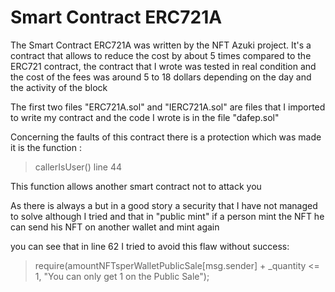 # Smart Contract ERC721A

The Smart Contract ERC721A was written by the NFT Azuki project. It's a contract that allows to reduce the cost by about 5 times compared to the ERC721 contract, the contract that I wrote was tested in real condition and the cost of the fees was around 5 to 18 dollars depending on the day and the activity of the block

The first two files "ERC721A.sol" and "IERC721A.sol" are files that I imported to write my contract and the code I wrote is in the file "dafep.sol"

Concerning the faults of this contract there is a protection which was made it is the function :

> callerIsUser() line 44

This function allows another smart contract not to attack you

As there is always a but in a good story a security that I have not managed to solve although I tried and that in "public mint" if a person mint the NFT he can send his NFT on another wallet and mint again

you can see that in line 62 I tried to avoid this flaw without success:

> require(amountNFTsperWalletPublicSale[msg.sender] + _quantity <= 1, "You can only get 1 on the Public Sale");